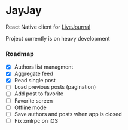 # JayJay

React Native client for [LiveJournal](https://www.livejournal.com/)

Project currently is on heavy development

### Roadmap
* [x] Authors list managment
* [x] Aggregate feed
* [x] Read single post
* [ ] Load previous posts (pagination)
* [ ] Add post to favorite
* [ ] Favorite screen
* [ ] Offline mode
* [ ] Save authors and posts when app is closed
* [ ] Fix xmlrpc on iOS
